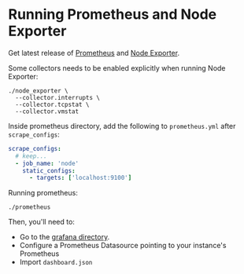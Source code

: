 # Running Prometheus and Node Exporter

Get latest release of [Prometheus](https://github.com/prometheus/prometheus/releases) and [Node Exporter](https://github.com/prometheus/node_exporter/releases).

Some collectors needs to be enabled explicitly when running Node Exporter:

```
./node_exporter \
  --collector.interrupts \
  --collector.tcpstat \
  --collector.vmstat
```

Inside prometheus directory, add the following to `prometheus.yml` after `scrape_configs`:

```yaml
scrape_configs:
  # keep...
  - job_name: 'node'
    static_configs:
      - targets: ['localhost:9100']
```

Running prometheus:

```
./prometheus
```

Then, you'll need to:

* Go to the [grafana directory](https://github.com/notdryft/hostile-territory/tree/master/grafana).
* Configure a Prometheus Datasource pointing to your instance's Prometheus
* Import `dashboard.json`